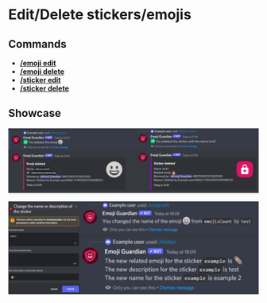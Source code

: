 # Edit/Delete stickers/emojis

## Commands

* ****[**/emoji edit**](../commands/single-emoji-commands.md#emoji-edit)****
* ****[**/emoji delete** ](../commands/single-emoji-commands.md#emoji-delete)****
* ****[**/sticker edit**](../commands/sticker-commands.md#sticker-edit)****
* ****[**/sticker delete**](../commands/sticker-commands.md#sticker-delete)****

## Showcase

![](<../../.gitbook/assets/Frame 8.png>)

![](<../../.gitbook/assets/Frame 10.png>)

